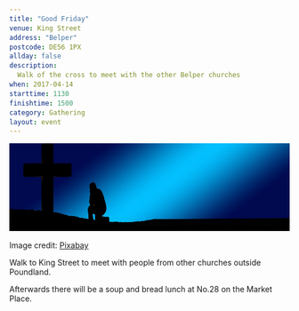 ```yaml
---
title: "Good Friday"
venue: King Street
address: "Belper"
postcode: DE56 1PX
allday: false
description: 
  Walk of the cross to meet with the other Belper churches
when: 2017-04-14
starttime: 1130
finishtime: 1500
category: Gathering
layout: event
---
```

<img src="/assets/img/banner-949932_960_720.jpg" alt="person kneeling at the cross">
<p>Image credit: <a href="https://pixabay.com/en/banner-header-cross-pray-faith-949932/" target="_blank">Pixabay</a></p>

Walk to King Street to meet with people from other churches outside Poundland.

Afterwards there will be a soup and bread lunch at No.28 on the Market Place.
